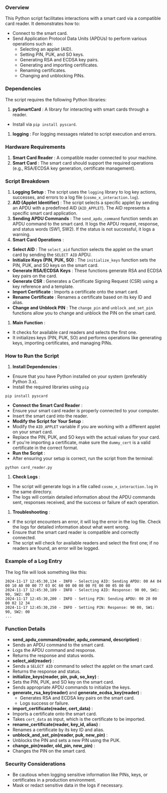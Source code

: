
### **Overview**

This Python script facilitates interactions with a smart card via a compatible card reader. It demonstrates how to:

* Connect to the smart card.
* Send Application Protocol Data Units (APDUs) to perform various operations such as:
  * Selecting an applet (AID).
  * Setting PIN, PUK, and SO keys.
  * Generating RSA and ECDSA key pairs.
  * Generating and importing certificates.
  * Renaming certificates.
  * Changing and unblocking PINs.

### **Dependencies**

The script requires the following Python libraries:

1. **pySmartCard** : A library for interacting with smart cards through a reader.

* Install via `pip install pyscard`.

1. **logging** : For logging messages related to script execution and errors.

### **Hardware Requirements**

1. **Smart Card Reader** : A compatible reader connected to your machine.
2. **Smart Card** : The smart card should support the required operations (e.g., RSA/ECDSA key generation, certificate management).

### **Script Breakdown**

1. **Logging Setup** :
   The script uses the `logging` library to log key actions, successes, and errors to a log file (`cosmo_x_interaction.log`).
2. **AID (Applet Identifier)** :
   The script selects a specific applet by sending an APDU with a predefined AID (`AID_APPLET`). The AID represents a specific smart card application.
3. **Sending APDU Commands** :
   The `send_apdu_command` function sends an APDU command to the smart card. It logs the APDU request, response, and status words (SW1, SW2). If the status is not successful, it logs a warning.
4. **Smart Card Operations** :

* **Select AID** : The `select_aid` function selects the applet on the smart card by sending the `SELECT AID` APDU.
* **Initialize Keys (PIN, PUK, SO)** : The `initialize_keys` function sets the PIN, PUK, and SO keys on the smart card.
* **Generate RSA/ECDSA Keys** : These functions generate RSA and ECDSA key pairs on the card.
* **Generate CSR** : Generates a Certificate Signing Request (CSR) using a key reference and a template.
* **Import Certificate** : Imports a certificate onto the smart card.
* **Rename Certificate** : Renames a certificate based on its key ID and alias.
* **Change and Unblock PIN** : The `change_pin` and `unblock_and_set_pin` functions allow you to change and unblock the PIN on the smart card.

1. **Main Function** :

* It checks for available card readers and selects the first one.
* It initializes keys (PIN, PUK, SO) and performs operations like generating keys, importing certificates, and managing PINs.

### **How to Run the Script**

1. **Install Dependencies** :

* Ensure that you have Python installed on your system (preferably Python 3.x).
* Install the required libraries using `pip`

`pip install pyscard
`


* **Connect the Smart Card Reader** :
* Ensure your smart card reader is properly connected to your computer.
* Insert the smart card into the reader.
* **Modify the Script for Your Setup** :
* Modify the `AID_APPLET` variable if you are working with a different applet on your smart card.
* Replace the PIN, PUK, and SO keys with the actual values for your card.
* If you're importing a certificate, make sure the `dummy_cert` is a valid certificate in the correct format.
* **Run the Script** :
* After ensuring your setup is correct, run the script from the terminal:

`python card_reader.py`


1. **Check Logs** :

* The script will generate logs in a file called `cosmo_x_interaction.log` in the same directory.
* The logs will contain detailed information about the APDU commands sent, responses received, and the success or failure of each operation.

1. **Troubleshooting** :

* If the script encounters an error, it will log the error in the log file. Check the logs for detailed information about what went wrong.
* Ensure that the smart card reader is compatible and correctly connected.
* The script will check for available readers and select the first one; if no readers are found, an error will be logged.

### **Example of a Log Entry**

The log file will look something like this:

```
2024-11-17 12:45:30,134 - INFO - Selecting AID: Sending APDU: 00 A4 04 00 10 A0 00 00 77 03 0C 60 00 00 00 00 FE 00 00 05 00 00
2024-11-17 12:45:30,189 - INFO - Selecting AID: Response: 90 00, SW1: 90, SW2: 00
2024-11-17 12:45:30,200 - INFO - Setting PIN: Sending APDU: 00 20 00 00 02 12 34
2024-11-17 12:45:30,250 - INFO - Setting PIN: Response: 90 00, SW1: 90, SW2: 00
...

```




### **Function Details**

* **send_apdu_command(reader, apdu_command, description)** :
* Sends an APDU command to the smart card.
* Logs the APDU command and response.
* Returns the response and status words.
* **select_aid(reader)** :
* Sends a `SELECT AID` command to select the applet on the smart card.
* Returns the response and status.
* **initialize_keys(reader, pin, puk, so_key)** :
* Sets the PIN, PUK, and SO key on the smart card.
* Sends appropriate APDU commands to initialize the keys.
* **generate_rsa_key(reader)** and  **generate_ecdsa_key(reader)** :
  * Generates RSA and ECDSA key pairs on the smart card.
  * Logs success or failure.
* **import_certificate(reader, cert_data)** :
* Imports a certificate onto the smart card.
* Takes `cert_data` as input, which is the certificate to be imported.
* **rename_certificate(reader, key_id, alias)** :
* Renames a certificate by its key ID and alias.
* **unblock_and_set_pin(reader, puk, new_pin)** :
* Unblocks the PIN and sets a new PIN using the PUK.
* **change_pin(reader, old_pin, new_pin)** :
* Changes the PIN on the smart card.

### **Security Considerations**

* Be cautious when logging sensitive information like PINs, keys, or certificates in a production environment.
* Mask or redact sensitive data in the logs if necessary.
